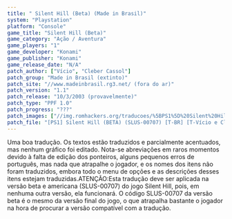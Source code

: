 ```yaml
---
title: " Silent Hill (Beta) (Made in Brasil)"
system: "Playstation"
platform: "Console"
game_title: "Silent Hill (Beta)"
game_category: "Ação / Aventura"
game_players: "1"
game_developer: "Konami"
game_publisher: "Konami"
game_release_date: "N/A"
patch_author: ["Vício", "Cleber Cassol"]
patch_group: "Made in Brasil (extinto)"
patch_site: "//www.madeinbrasil.rg3.net/ (fora do ar)"
patch_version: "1.1"
patch_release: "10/3/2003 (provavelmente)"
patch_type: "PPF 1.0"
patch_progress: "???"
patch_images: ["//img.romhackers.org/traducoes/%5BPS1%5D%20Silent%20Hill%20Beta%20-%20Made%20in%20Brasil%20-%201.jpg","//img.romhackers.org/traducoes/%5BPS1%5D%20Silent%20Hill%20Beta%20-%20Made%20in%20Brasil%20-%202.jpg","//img.romhackers.org/traducoes/%5BPS1%5D%20Silent%20Hill%20Beta%20-%20Made%20in%20Brasil%20-%203.jpg"]
patch_file: "[PS1] Silent Hill (BETA) (SLUS-00707) [T-BR] [T-Vício e Cleber Cassol G-Made in Brasil] [V-1.1 A-2003].zip"
---
```

Uma boa tradução. Os textos estão traduzidos e parcialmente acentuados, mas nenhum gráfico foi editado. Nota-se abreviações em raros momentos devido à falta de edição dos ponteiros, alguns pequenos erros de português, mas nada que atrapalhe o jogador, e os nomes dos itens não foram traduzidos, embora todo o menu de opções e as descrições desses itens estejam traduzidas.ATENÇÃO:Esta tradução deve ser aplicada na versão beta e americana (SLUS-00707) do jogo Silent Hill, pois, em nenhuma outra versão, ela funcionará. O código SLUS-00707 da versão beta é o mesmo da versão final do jogo, o que atrapalha bastante o jogador na hora de procurar a versão compatível com a tradução.